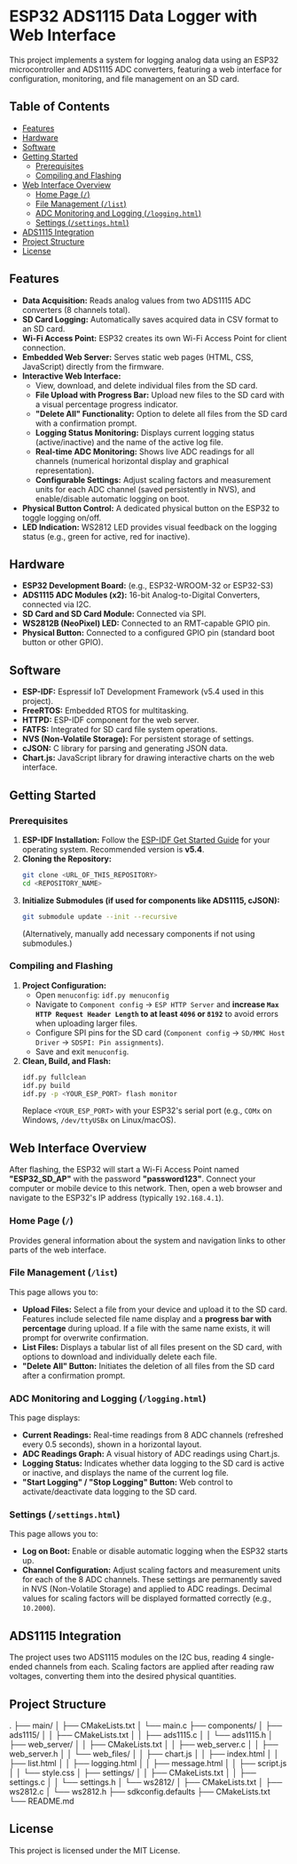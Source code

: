 # ESP32 ADS1115 Data Logger with Web Interface

This project implements a system for logging analog data using an ESP32 microcontroller and ADS1115 ADC converters, featuring a web interface for configuration, monitoring, and file management on an SD card.

## Table of Contents
- [Features](#features)
- [Hardware](#hardware)
- [Software](#software)
- [Getting Started](#getting-started)
  - [Prerequisites](#prerequisites)
  - [Compiling and Flashing](#compiling-and-flashing)
- [Web Interface Overview](#web-interface-overview)
  - [Home Page (`/`)](#home-page--)
  - [File Management (`/list`)](#file-management-list)
  - [ADC Monitoring and Logging (`/logging.html`)](#adc-monitoring-and-logging-logginghtml)
  - [Settings (`/settings.html`)](#settings-settingshtml)
- [ADS1115 Integration](#ads1115-integration)
- [Project Structure](#project-structure)
- [License](#license)

## Features
* **Data Acquisition:** Reads analog values from two ADS1115 ADC converters (8 channels total).
* **SD Card Logging:** Automatically saves acquired data in CSV format to an SD card.
* **Wi-Fi Access Point:** ESP32 creates its own Wi-Fi Access Point for client connection.
* **Embedded Web Server:** Serves static web pages (HTML, CSS, JavaScript) directly from the firmware.
* **Interactive Web Interface:**
    * View, download, and delete individual files from the SD card.
    * **File Upload with Progress Bar:** Upload new files to the SD card with a visual percentage progress indicator.
    * **"Delete All" Functionality:** Option to delete all files from the SD card with a confirmation prompt.
    * **Logging Status Monitoring:** Displays current logging status (active/inactive) and the name of the active log file.
    * **Real-time ADC Monitoring:** Shows live ADC readings for all channels (numerical horizontal display and graphical representation).
    * **Configurable Settings:** Adjust scaling factors and measurement units for each ADC channel (saved persistently in NVS), and enable/disable automatic logging on boot.
* **Physical Button Control:** A dedicated physical button on the ESP32 to toggle logging on/off.
* **LED Indication:** WS2812 LED provides visual feedback on the logging status (e.g., green for active, red for inactive).

## Hardware
* **ESP32 Development Board:** (e.g., ESP32-WROOM-32 or ESP32-S3)
* **ADS1115 ADC Modules (x2):** 16-bit Analog-to-Digital Converters, connected via I2C.
* **SD Card and SD Card Module:** Connected via SPI.
* **WS2812B (NeoPixel) LED:** Connected to an RMT-capable GPIO pin.
* **Physical Button:** Connected to a configured GPIO pin (standard boot button or other GPIO).

## Software
* **ESP-IDF:** Espressif IoT Development Framework (v5.4 used in this project).
* **FreeRTOS:** Embedded RTOS for multitasking.
* **HTTPD:** ESP-IDF component for the web server.
* **FATFS:** Integrated for SD card file system operations.
* **NVS (Non-Volatile Storage):** For persistent storage of settings.
* **cJSON:** C library for parsing and generating JSON data.
* **Chart.js:** JavaScript library for drawing interactive charts on the web interface.

## Getting Started

### Prerequisites
1.  **ESP-IDF Installation:** Follow the [ESP-IDF Get Started Guide](https://docs.espressif.com/projects/esp-idf/en/latest/esp32/get-started/index.html) for your operating system. Recommended version is **v5.4**.
2.  **Cloning the Repository:**
    ```bash
    git clone <URL_OF_THIS_REPOSITORY>
    cd <REPOSITORY_NAME>
    ```
3.  **Initialize Submodules (if used for components like ADS1115, cJSON):**
    ```bash
    git submodule update --init --recursive
    ```
    (Alternatively, manually add necessary components if not using submodules.)

### Compiling and Flashing
1.  **Project Configuration:**
    * Open `menuconfig`: `idf.py menuconfig`
    * Navigate to `Component config` -> `ESP HTTP Server` and **increase `Max HTTP Request Header Length` to at least `4096` or `8192`** to avoid errors when uploading larger files.
    * Configure SPI pins for the SD card (`Component config` -> `SD/MMC Host Driver` -> `SDSPI: Pin assignments`).
    * Save and exit `menuconfig`.
2.  **Clean, Build, and Flash:**
    ```bash
    idf.py fullclean
    idf.py build
    idf.py -p <YOUR_ESP_PORT> flash monitor
    ```
    Replace `<YOUR_ESP_PORT>` with your ESP32's serial port (e.g., `COMx` on Windows, `/dev/ttyUSBx` on Linux/macOS).

## Web Interface Overview

After flashing, the ESP32 will start a Wi-Fi Access Point named **"ESP32\_SD\_AP"** with the password **"password123"**. Connect your computer or mobile device to this network.
Then, open a web browser and navigate to the ESP32's IP address (typically `192.168.4.1`).

### Home Page (`/`)
Provides general information about the system and navigation links to other parts of the web interface.

### File Management (`/list`)
This page allows you to:
* **Upload Files:** Select a file from your device and upload it to the SD card. Features include selected file name display and a **progress bar with percentage** during upload. If a file with the same name exists, it will prompt for overwrite confirmation.
* **List Files:** Displays a tabular list of all files present on the SD card, with options to download and individually delete each file.
* **"Delete All" Button:** Initiates the deletion of all files from the SD card after a confirmation prompt.

### ADC Monitoring and Logging (`/logging.html`)
This page displays:
* **Current Readings:** Real-time readings from 8 ADC channels (refreshed every 0.5 seconds), shown in a horizontal layout.
* **ADC Readings Graph:** A visual history of ADC readings using Chart.js.
* **Logging Status:** Indicates whether data logging to the SD card is active or inactive, and displays the name of the current log file.
* **"Start Logging" / "Stop Logging" Button:** Web control to activate/deactivate data logging to the SD card.

### Settings (`/settings.html`)
This page allows you to:
* **Log on Boot:** Enable or disable automatic logging when the ESP32 starts up.
* **Channel Configuration:** Adjust scaling factors and measurement units for each of the 8 ADC channels. These settings are permanently saved in NVS (Non-Volatile Storage) and applied to ADC readings. Decimal values for scaling factors will be displayed formatted correctly (e.g., `10.2000`).

## ADS1115 Integration
The project uses two ADS1115 modules on the I2C bus, reading 4 single-ended channels from each. Scaling factors are applied after reading raw voltages, converting them into the desired physical quantities.

## Project Structure
.
├── main/
│   ├── CMakeLists.txt
│   └── main.c
├── components/
│   ├── ads1115/
│   │   ├── CMakeLists.txt
│   │   ├── ads1115.c
│   │   └── ads1115.h
│   ├── web_server/
│   │   ├── CMakeLists.txt
│   │   ├── web_server.c
│   │   ├── web_server.h
│   │   └── web_files/
│   │       ├── chart.js
│   │       ├── index.html
│   │       ├── list.html
│   │       ├── logging.html
│   │       ├── message.html
│   │       ├── script.js
│   │       └── style.css
│   ├── settings/
│   │   ├── CMakeLists.txt
│   │   ├── settings.c
│   │   └── settings.h
│   └── ws2812/
│       ├── CMakeLists.txt
│       ├── ws2812.c
│       └── ws2812.h
├── sdkconfig.defaults
├── CMakeLists.txt
└── README.md


## License
This project is licensed under the MIT License.